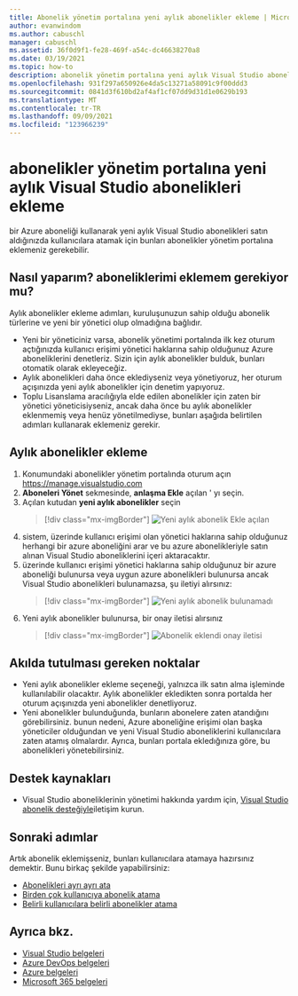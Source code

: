 ```yaml
---
title: Abonelik yönetim portalına yeni aylık abonelikler ekleme | Microsoft Docs
author: evanwindom
ms.author: cabuschl
manager: cabuschl
ms.assetid: 36f0d9f1-fe28-469f-a54c-dc46638270a8
ms.date: 03/19/2021
ms.topic: how-to
description: abonelik yönetim portalına yeni aylık Visual Studio abonelikleri satın alma hakkında bilgi edinin
ms.openlocfilehash: 931f297a650926e4da5c13271a58091c9f00ddd3
ms.sourcegitcommit: 0841d3f610bd2af4af1cf07dd9d31d1e0629b193
ms.translationtype: MT
ms.contentlocale: tr-TR
ms.lasthandoff: 09/09/2021
ms.locfileid: "123966239"
---
```

# <a name="add-new-monthly-visual-studio-subscriptions-to-the-subscriptions-administration-portal"></a>abonelikler yönetim portalına yeni aylık Visual Studio abonelikleri ekleme
bir Azure aboneliği kullanarak yeni aylık Visual Studio abonelikleri satın aldığınızda kullanıcılara atamak için bunları abonelikler yönetim portalına eklemeniz gerekebilir.  

## <a name="how-do-i-know-if-i-need-to-add-my-subscriptions"></a>Nasıl yaparım? aboneliklerimi eklemem gerekiyor mu?
Aylık abonelikler ekleme adımları, kuruluşunuzun sahip olduğu abonelik türlerine ve yeni bir yönetici olup olmadığına bağlıdır.
- Yeni bir yöneticiniz varsa, abonelik yönetimi portalında ilk kez oturum açtığınızda kullanıcı erişimi yönetici haklarına sahip olduğunuz Azure aboneliklerini denetleriz.  Sizin için aylık abonelikler bulduk, bunları otomatik olarak ekleyeceğiz. 
- Aylık abonelikleri daha önce eklediyseniz veya yönetiyoruz, her oturum açışınızda yeni aylık abonelikler için denetim yapıyoruz. 
- Toplu Lisanslama aracılığıyla elde edilen abonelikler için zaten bir yönetici yöneticisiyseniz, ancak daha önce bu aylık abonelikler eklenmemiş veya henüz yönetilmediyse, bunları aşağıda belirtilen adımları kullanarak eklemeniz gerekir.

## <a name="how-to-add-monthly-subscriptions"></a>Aylık abonelikler ekleme
1. Konumundaki abonelikler yönetim portalında oturum açın <https://manage.visualstudio.com>
1. **Aboneleri Yönet** sekmesinde, **anlaşma Ekle** açılan ' yı seçin. 
1. Açılan kutudan **yeni aylık abonelikler** seçin
   > [!div class="mx-imgBorder"]
   > ![Yeni aylık abonelik Ekle açılan](_img/add-monthly-subs/add-subs-drop-down.png "' Sözleşme Ekle ' ve ardından ' yeni aylık abonelikler ' i seçin.")
1. sistem, üzerinde kullanıcı erişimi olan yönetici haklarına sahip olduğunuz herhangi bir azure aboneliğini arar ve bu azure abonelikleriyle satın alınan Visual Studio aboneliklerini içeri aktaracaktır.
1. üzerinde kullanıcı erişimi yönetici haklarına sahip olduğunuz bir azure aboneliği bulunursa veya uygun azure abonelikleri bulunursa ancak Visual Studio abonelikleri bulunamazsa, şu iletiyi alırsınız:
   > [!div class="mx-imgBorder"]
   > ![Yeni aylık abonelik bulunamadı](_img/add-monthly-subs/no-subs-found.png "Azure aboneliği olmadığını veya Visual Studio aboneliği olduğunu belirten hata iletisi.")
1. Yeni aylık abonelikler bulunursa, bir onay iletisi alırsınız
   > [!div class="mx-imgBorder"]
   > ![Abonelik eklendi onay iletisi](_img/add-monthly-subs/subs-added-confirmation.png "Bir onay iletisi, eklediğiniz abonelikleri görüntüler.")

## <a name="things-to-keep-in-mind"></a>Akılda tutulması gereken noktalar
- Yeni aylık abonelikler ekleme seçeneği, yalnızca ilk satın alma işleminde kullanılabilir olacaktır.  Aylık abonelikler ekledikten sonra portalda her oturum açışınızda yeni abonelikler denetliyoruz. 
- Yeni abonelikler bulunduğunda, bunların abonelere zaten atandığını görebilirsiniz.  bunun nedeni, Azure aboneliğine erişimi olan başka yöneticiler olduğundan ve yeni Visual Studio aboneliklerini kullanıcılara zaten atamış olmalardır.  Ayrıca, bunları portala ekledığınıza göre, bu abonelikleri yönetebilirsiniz. 

## <a name="support-resources"></a>Destek kaynakları
- Visual Studio aboneliklerinin yönetimi hakkında yardım için, [Visual Studio abonelik desteğiyle](https://aka.ms/vsadminhelp)iletişim kurun.

## <a name="next-steps"></a>Sonraki adımlar
Artık abonelik eklemişseniz, bunları kullanıcılara atamaya hazırsınız demektir.  Bunu birkaç şekilde yapabilirsiniz:
- [Abonelikleri ayrı ayrı ata](assign-license.md)
- [Birden çok kullanıcıya abonelik atama](assign-license-bulk.md)
- [Belirli kullanıcılara belirli abonelikler atama](assign-guid.md)

## <a name="see-also"></a>Ayrıca bkz.
- [Visual Studio belgeleri](/visualstudio/)
- [Azure DevOps belgeleri](/azure/devops/)
- [Azure belgeleri](/azure/)
- [Microsoft 365 belgeleri](/microsoft-365/)
